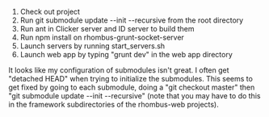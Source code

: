 1. Check out project
2. Run git submodule update --init --recursive from the root directory
3. Run ant in Clicker server and ID server to build them
4. Run npm install on rhombus-grunt-socket-server
5. Launch servers by running start_servers.sh
6. Launch web app by typing "grunt dev" in the web app directory


It looks like my configuration of submodules isn't great. I often get "detached HEAD" when trying to initialize the submodules. This seems to get fixed by going to each submodule, doing a "git checkout master" then "git submodule update --init --recursive" (note that you may have to do this in the framework subdirectories of the rhombus-web projects).
